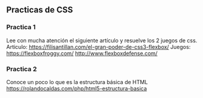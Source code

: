 ## Practicas de CSS

### Practica 1
Lee con mucha atención el siguiente artículo y resuelve los 2 juegos de css.
Articulo:
https://filisantillan.com/el-gran-poder-de-css3-flexbox/
Juegos:
https://flexboxfroggy.com/
http://www.flexboxdefense.com/

### Practica 2 
Conoce un poco lo que es la estructura básica de HTML
https://rolandocaldas.com/php/html5-estructura-basica
